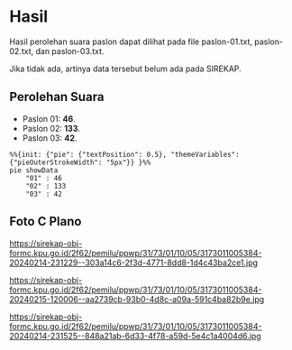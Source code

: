 # Hasil

Hasil perolehan suara paslon dapat dilihat pada file paslon-01.txt, paslon-02.txt, dan paslon-03.txt.

Jika tidak ada, artinya data tersebut belum ada pada SIREKAP.

## Perolehan Suara

 * Paslon 01: **46**.
 * Paslon 02: **133**.
 * Paslon 03: **42**.

```mermaid
%%{init: {"pie": {"textPosition": 0.5}, "themeVariables": {"pieOuterStrokeWidth": "5px"}} }%%
pie showData
    "01" : 46
    "02" : 133
    "03" : 42
```
## Foto C Plano

https://sirekap-obj-formc.kpu.go.id/2f62/pemilu/ppwp/31/73/01/10/05/3173011005384-20240214-231229--303a14c6-2f3d-4771-8dd8-1d4c43ba2ce1.jpg

https://sirekap-obj-formc.kpu.go.id/2f62/pemilu/ppwp/31/73/01/10/05/3173011005384-20240215-120006--aa2739cb-93b0-4d8c-a09a-591c4ba82b9e.jpg

https://sirekap-obj-formc.kpu.go.id/2f62/pemilu/ppwp/31/73/01/10/05/3173011005384-20240214-231525--848a21ab-6d33-4f78-a59d-5e4c1a4004d6.jpg
